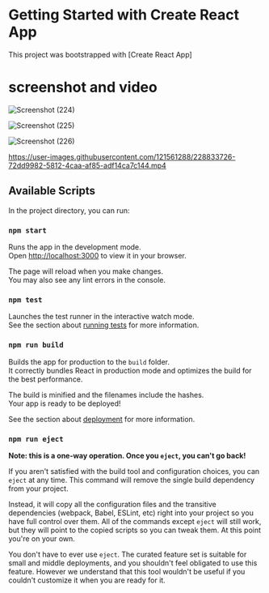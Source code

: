 # Getting Started with Create React App


This project was bootstrapped with [Create React App]
# screenshot and video

![Screenshot (224)](https://user-images.githubusercontent.com/121561288/228832471-7644257c-a9b9-41f8-a34a-1b8925558f19.png)

![Screenshot (225)](https://user-images.githubusercontent.com/121561288/228834404-db52bfe5-cc77-47cb-920f-817cb1aba394.png)


![Screenshot (226)](https://user-images.githubusercontent.com/121561288/228832647-6f71c60a-f9a4-4ddc-ab3f-64dabe8e26b3.png)


https://user-images.githubusercontent.com/121561288/228833726-72dd9982-5812-4caa-af85-adf14ca7c144.mp4

## Available Scripts

In the project directory, you can run:

### `npm start`

Runs the app in the development mode.\
Open [http://localhost:3000](http://localhost:3000) to view it in your browser.

The page will reload when you make changes.\
You may also see any lint errors in the console.

### `npm test`

Launches the test runner in the interactive watch mode.\
See the section about [running tests](https://facebook.github.io/create-react-app/docs/running-tests) for more information.

### `npm run build`

Builds the app for production to the `build` folder.\
It correctly bundles React in production mode and optimizes the build for the best performance.

The build is minified and the filenames include the hashes.\
Your app is ready to be deployed!

See the section about [deployment](https://facebook.github.io/create-react-app/docs/deployment) for more information.

### `npm run eject`

**Note: this is a one-way operation. Once you `eject`, you can't go back!**

If you aren't satisfied with the build tool and configuration choices, you can `eject` at any time. This command will remove the single build dependency from your project.

Instead, it will copy all the configuration files and the transitive dependencies (webpack, Babel, ESLint, etc) right into your project so you have full control over them. All of the commands except `eject` will still work, but they will point to the copied scripts so you can tweak them. At this point you're on your own.

You don't have to ever use `eject`. The curated feature set is suitable for small and middle deployments, and you shouldn't feel obligated to use this feature. However we understand that this tool wouldn't be useful if you couldn't customize it when you are ready for it.

